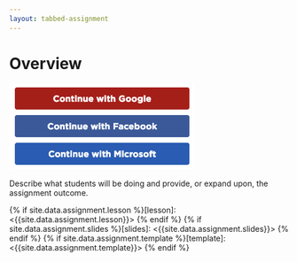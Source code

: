 ```yaml
---
layout: tabbed-assignment
---
```


# Overview

<img class="overview-image" src="assets/images/create-account.png">

Describe what students will be doing and provide, or expand upon, the assignment outcome.

<!-- Don't edit links here, change them in _data/assignment.yml instead, -->

{% if site.data.assignment.lesson   %}[lesson]: <{{site.data.assignment.lesson}}>     {% endif %}
{% if site.data.assignment.slides   %}[slides]:   <{{site.data.assignment.slides}}>   {% endif %}
{% if site.data.assignment.template %}[template]: <{{site.data.assignment.template}}> {% endif %}
